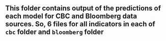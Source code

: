 ## This folder contains output of the predictions of each model for CBC and Bloomberg data sources. So, 6 files for all indicators in each of `cbc` folder and `bloomberg` folder
